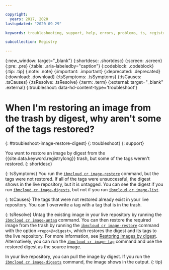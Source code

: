 ```yaml
---

copyright:
  years: 2017, 2020
lastupdated: "2020-09-29"

keywords: troubleshooting, support, help, errors, problems, ts, registry, restoring images, restoring images from the trash by digest, trash, restoring tags

subcollection: Registry

---
```


{:new_window: target="_blank"}
{:shortdesc: .shortdesc}
{:screen: .screen}
{:pre: .pre}
{:table: .aria-labeledby="caption"}
{:codeblock: .codeblock}
{:tip: .tip}
{:note: .note}
{:important: .important}
{:deprecated: .deprecated}
{:download: .download}
{:tsSymptoms: .tsSymptoms}
{:tsCauses: .tsCauses}
{:tsResolve: .tsResolve}
{:term: .term}
{:external: target="_blank" .external}
{:troubleshoot: data-hd-content-type='troubleshoot'}

# When I'm restoring an image from the trash by digest, why aren't some of the tags restored?
{: #troubleshoot-image-restore-digest}
{: troubleshoot}
{: support}

You want to restore an image by digest from the {{site.data.keyword.registrylong}} trash, but some of the tags weren't restored.
{: shortdesc}

{: tsSymptoms}
You run the [`ibmcloud cr image-restore`](/docs/Registry?topic=container-registry-cli-plugin-containerregcli#bx_cr_image_restore) command, but the tags were not restored. If all of the tags were unsuccessful, the digest shows in the live repository, but it is untagged. You can see the digest if you run [`ibmcloud cr image-digests`](/docs/Registry?topic=container-registry-cli-plugin-containerregcli#bx_cr_image_digests), but not if you run [`ibmcloud cr image-list`](/docs/Registry?topic=container-registry-cli-plugin-containerregcli#bx_cr_image_list).

{: tsCauses}
The tags that were not restored already exist in your live repository. You can't overwrite a tag with a tag that is in the trash.

{: tsResolve}
Untag the existing image in your live repository by running the [`ibmcloud cr image-untag`](/docs/Registry?topic=container-registry-cli-plugin-containerregcli#bx_cr_image_untag) command. You can then restore the required image from the trash by running the [`ibmcloud cr image-restore`](/docs/Registry?topic=container-registry-cli-plugin-containerregcli#bx_cr_image_restore) command with the option `<repo>@<digest>`, which restores the digest and its tags to the live repository. For more information, see [Restoring images by digest](/docs/Registry?topic=Registry-registry_images_#registry_images_restore_digest). Alternatively, you can run the [`ibmcloud cr image-tag`](/docs/Registry?topic=container-registry-cli-plugin-containerregcli#bx_cr_image_tag) command and use the restored digest as the source image.

In your live repository, you can pull the image by digest. If you run the [`ibmcloud cr image-digests`](/docs/Registry?topic=container-registry-cli-plugin-containerregcli#bx_cr_image_digests) command, the image shows in the output.
{: tip}
